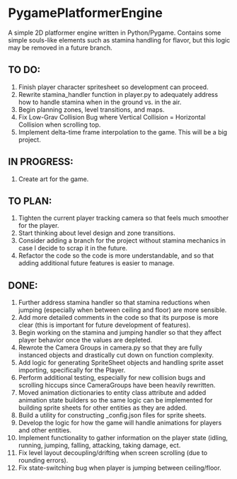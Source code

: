 # PygamePlatformerEngine
A simple 2D platformer engine written in Python/Pygame. Contains some simple souls-like elements such as stamina handling for flavor, but this logic may be removed in a future branch.

## TO DO:
1. Finish player character spritesheet so development can proceed.
2. Rewrite stamina_handler function in player.py to adequately address how to handle stamina when in the ground vs. in the air.
3. Begin planning zones, level transitions, and maps.
4. Fix Low-Grav Collision Bug where Vertical Collision = Horizontal Collision when scrolling top. 
5. Implement delta-time frame interpolation to the game. This will be a big project.

## IN PROGRESS:
1. Create art for the game.

## TO PLAN:
1. Tighten the current player tracking camera so that feels much smoother for the player.
2. Start thinking about level design and zone transitions.
3. Consider adding a branch for the project without stamina mechanics in case I decide to scrap it in the future.
4. Refactor the code so the code is more understandable, and so that adding additional future features is easier to manage.

## DONE:
1. Further address stamina handler so that stamina reductions when jumping (especially when between ceiling and floor) are more sensible.
2. Add more detailed comments in the code so that its purpose is more clear (this is important for future development of features).
3. Begin working on the stamina and jumping handler so that they affect player behavior once the values are depleted.
4. Rewrote the Camera Groups in camera.py so that they are fully instanced objects and drastically cut down on function complexity.
5. Add logic for generating SpriteSheet objects and handling sprite asset importing, specifically for the Player.
6. Perform additional testing, especially for new collision bugs and scrolling hiccups since CameraGroups have been heavily rewritten.
7. Moved animation dictionaries to entity class attribute and added animation state builders so the same logic can be implemented for building sprite sheets for other entities as they are added.
8. Build a utility for constructing _config.json files for sprite sheets.
9. Develop the logic for how the game will handle animations for players and other entities.
10. Implement functionality to gather information on the player state (idling, running, jumping, falling, attacking, taking damage, ect.
11. Fix level layout decoupling/drifting when screen scrolling (due to rounding errors).
12. Fix state-switching bug when player is jumping between ceiling/floor.
